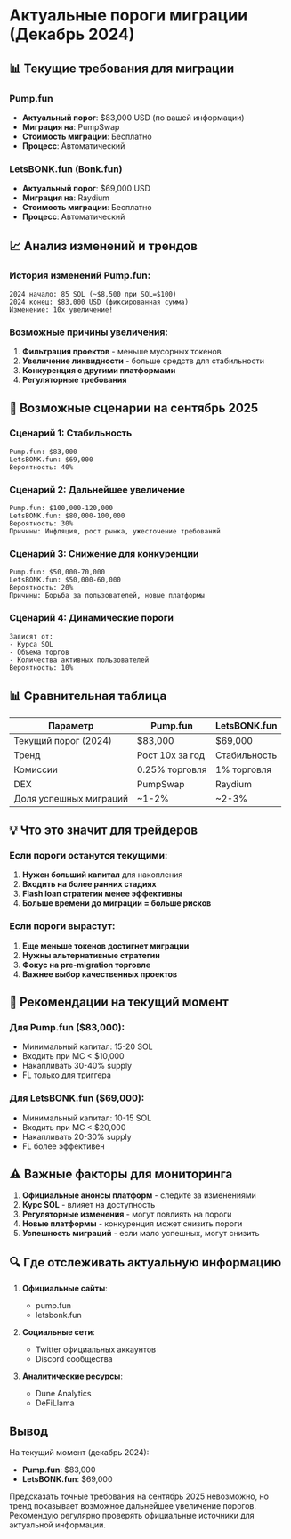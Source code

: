 # Актуальные пороги миграции (Декабрь 2024)

## 📊 Текущие требования для миграции

### Pump.fun
- **Актуальный порог**: $83,000 USD (по вашей информации)
- **Миграция на**: PumpSwap
- **Стоимость миграции**: Бесплатно
- **Процесс**: Автоматический

### LetsBONK.fun (Bonk.fun)
- **Актуальный порог**: $69,000 USD
- **Миграция на**: Raydium
- **Стоимость миграции**: Бесплатно
- **Процесс**: Автоматический

## 📈 Анализ изменений и трендов

### История изменений Pump.fun:
```
2024 начало: 85 SOL (~$8,500 при SOL=$100)
2024 конец: $83,000 USD (фиксированная сумма)
Изменение: 10x увеличение!
```

### Возможные причины увеличения:
1. **Фильтрация проектов** - меньше мусорных токенов
2. **Увеличение ликвидности** - больше средств для стабильности
3. **Конкуренция с другими платформами**
4. **Регуляторные требования**

## 🔮 Возможные сценарии на сентябрь 2025

### Сценарий 1: Стабильность
```
Pump.fun: $83,000
LetsBONK.fun: $69,000
Вероятность: 40%
```

### Сценарий 2: Дальнейшее увеличение
```
Pump.fun: $100,000-120,000
LetsBONK.fun: $80,000-100,000
Вероятность: 30%
Причины: Инфляция, рост рынка, ужесточение требований
```

### Сценарий 3: Снижение для конкуренции
```
Pump.fun: $50,000-70,000
LetsBONK.fun: $50,000-60,000
Вероятность: 20%
Причины: Борьба за пользователей, новые платформы
```

### Сценарий 4: Динамические пороги
```
Зависят от:
- Курса SOL
- Объема торгов
- Количества активных пользователей
Вероятность: 10%
```

## 📊 Сравнительная таблица

| Параметр | Pump.fun | LetsBONK.fun |
|----------|----------|--------------|
| Текущий порог (2024) | $83,000 | $69,000 |
| Тренд | Рост 10x за год | Стабильность |
| Комиссии | 0.25% торговля | 1% торговля |
| DEX | PumpSwap | Raydium |
| Доля успешных миграций | ~1-2% | ~2-3% |

## 💡 Что это значит для трейдеров

### Если пороги останутся текущими:
1. **Нужен больший капитал** для накопления
2. **Входить на более ранних стадиях**
3. **Flash loan стратегии менее эффективны**
4. **Больше времени до миграции = больше рисков**

### Если пороги вырастут:
1. **Еще меньше токенов достигнет миграции**
2. **Нужны альтернативные стратегии**
3. **Фокус на pre-migration торговле**
4. **Важнее выбор качественных проектов**

## 🎯 Рекомендации на текущий момент

### Для Pump.fun ($83,000):
- Минимальный капитал: 15-20 SOL
- Входить при MC < $10,000
- Накапливать 30-40% supply
- FL только для триггера

### Для LetsBONK.fun ($69,000):
- Минимальный капитал: 10-15 SOL
- Входить при MC < $20,000
- Накапливать 20-30% supply
- FL более эффективен

## ⚠️ Важные факторы для мониторинга

1. **Официальные анонсы платформ** - следите за изменениями
2. **Курс SOL** - влияет на доступность
3. **Регуляторные изменения** - могут повлиять на пороги
4. **Новые платформы** - конкуренция может снизить пороги
5. **Успешность миграций** - если мало успешных, могут снизить

## 🔍 Где отслеживать актуальную информацию

1. **Официальные сайты**:
   - pump.fun
   - letsbonk.fun

2. **Социальные сети**:
   - Twitter официальных аккаунтов
   - Discord сообщества

3. **Аналитические ресурсы**:
   - Dune Analytics
   - DeFiLlama

## Вывод

На текущий момент (декабрь 2024):
- **Pump.fun**: $83,000
- **LetsBONK.fun**: $69,000

Предсказать точные требования на сентябрь 2025 невозможно, но тренд показывает возможное дальнейшее увеличение порогов. Рекомендую регулярно проверять официальные источники для актуальной информации.